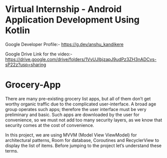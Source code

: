 # Virtual Internship - Android Application Development Using Kotlin
Google Developer Profile:-  https://g.dev/anshu_kandikere

Google Drive Link for the video:- https://drive.google.com/drive/folders/1VvUJIbjzapJ9udPz3ZH3nADCvs-sP22z?usp=sharing

# Grocery-App

There are many pre-existing grocery list apps, but all of them don’t get worthy organic traffic due to the complicated user-interface. A broad age group operates such apps; therefore the user interface must be very preliminary and basic. Such apps are downloaded by the user for convenience, so we must not add too many security layers, as we know that security comes at the cost of convenience.

In this project, we are using MVVM (Model View ViewModel) for architectural patterns, Room for database, Coroutines and RecyclerView to display the list of items. Before jumping to the project let’s understand these terms.

